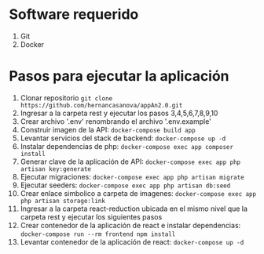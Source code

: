 # Software requerido

1. Git
2. Docker

# Pasos para ejecutar la aplicación

1.  Clonar repositorio `git clone https://github.com/hernancasanova/appAn2.0.git`
2.  Ingresar a la carpeta rest y ejecutar los pasos 3,4,5,6,7,8,9,10
3.  Crear archivo '.env' renombrando el archivo '.env.example'
4.  Construir imagen de la API: `docker-compose build app`
5.  Levantar servicios del stack de backend: `docker-compose up -d`
6.  Instalar dependencias de php: `docker-compose exec app composer install`
7.  Generar clave de la aplicación de API: `docker-compose exec app php artisan key:generate`
8.  Ejecutar migraciones: `docker-compose exec app php artisan migrate`
9.  Ejecutar seeders: `docker-compose exec app php artisan db:seed `
10. Crear enlace simbolico a carpeta de imagenes: `docker-compose exec app php artisan storage:link`
11. Ingresar a la carpeta react-reduction ubicada en el mismo nivel que la carpeta rest y ejecutar los siguientes pasos
12. Crear contenedor de la aplicación de react e instalar dependencias: `docker-compose run --rm frontend npm install`
13. Levantar contenedor de la aplicación de react: `docker-compose up -d`
